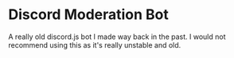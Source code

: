 # Discord Moderation Bot

A really old discord.js bot I made way back in the past.
I would not recommend using this as it's really unstable and old.
